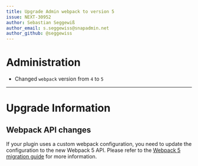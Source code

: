 ```yaml
---
title: Upgrade Admin webpack to version 5
issue: NEXT-30952
author: Sebastian Seggewiß
author_email: s.seggewiss@snapadmin.net
author_github: @seggewiss
---
```

# Administration
* Changed `webpack` version from `4` to `5`
___
# Upgrade Information
## Webpack API changes
If your plugin uses a custom webpack configuration, you need to update the configuration to the new Webpack 5 API.
Please refer to the [Webpack 5 migration guide](https://webpack.js.org/migrate/5/) for more information.
